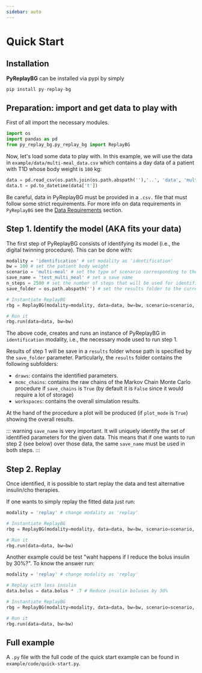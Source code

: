 ```yaml
---
sidebar: auto
---
```

# Quick Start

## Installation

**PyReplayBG** can be installed via pypi by simply 

```python
pip install py-replay-bg
```

## Preparation: import and get data to play with 

First of all import the necessary modules. 

```python
import os
import pandas as pd
from py_replay_bg.py_replay_bg import ReplayBG
```

Now, let's load some data to play with. In this example, we will use the data in `example/data/multi-meal_data.csv` 
which contains a day data of a patient with T1D whose body weight is `100` kg:

```python
data = pd.read_csv(os.path.join(os.path.abspath(''),'..', 'data', 'multi-meal_example.csv'))
data.t = pd.to_datetime(data['t'])
```

Be careful, data in PyReplayBG must be provided in a `.csv.` file that must follow some strict requirements. For more info
on data requirements in `PyReplayBG` see the [Data Requirements](../data_requirements/README.md) 
section.

## Step 1. Identify the model (AKA fits your data)

The first step of PyReplayBG consists of identifying its model (i.e., the digital twinning procedure). This can be done
with:

```python
modality = 'identification' # set modality as 'identification'
bw = 100 # set the patient body weight
scenario = 'multi-meal' # set the type of scenario corresponding to the data at hand (can be single-meal or multi-meal)
save_name = 'test_multi_meal' # set a save name
n_steps = 2500 # set the number of steps that will be used for identification (for multi-meal it should be at least 100k)
save_folder = os.path.abspath('') # set the results folder to the current folder

# Instantiate ReplayBG
rbg = ReplayBG(modality=modality, data=data, bw=bw, scenario=scenario, save_name=save_name, save_folder=save_folder, n_steps=n_steps)

# Run it
rbg.run(data=data, bw=bw)
```

The above code, creates and runs an instance of PyReplayBG in `identification` modality, i.e., the necessary mode used 
to run step 1. 

Results of step 1 will be save in a `results` folder whose path is specified by the `save_folder` parameter.
Particularly, the `results` folder contains the following subfolders:
* `draws`: contains the identified parameters.
* `mcmc_chains`: contains the raw chains of the Markov Chain Monte Carlo procedure if `save_chains` is `True` (by 
default it is `False` since it would require a lot of storage)
* `workspaces`: contains the overall simulation results.

At the hand of the procedure a plot will be produced (if `plot_mode` is `True`) showing the overall results. 

::: warning
`save_name` is very important. It will uniquely identify the set of identified parameters for the given data. This means
that if one wants to run step 2 (see below) over those data, the same `save_name` must be used in both steps.
:::

## Step 2. Replay

Once identified, it is possible to start replay the data and test alternative insulin/cho therapies. 

If one wants to simply replay the fitted data just run:

```python
modality = 'replay' # change modality as 'replay'

# Instantiate ReplayBG
rbg = ReplayBG(modality=modality, data=data, bw=bw, scenario=scenario, save_name=save_name, save_folder=save_folder)

# Run it
rbg.run(data=data, bw=bw)
```

Another example could be test "waht happens if I reduce the bolus insulin by 30%?". To know the answer run:
```python
modality = 'replay' # change modality as 'replay'

# Replay with less insulin
data.bolus = data.bolus * .7 # Reduce insulin boluses by 30%

# Instantiate ReplayBG
rbg = ReplayBG(modality=modality, data=data, bw=bw, scenario=scenario, save_name=save_name, save_folder=save_folder)

# Run it
rbg.run(data=data, bw=bw)
```
## Full example

A `.py` file with the full code of the quick start example can be found in `example/code/quick-start.py`.